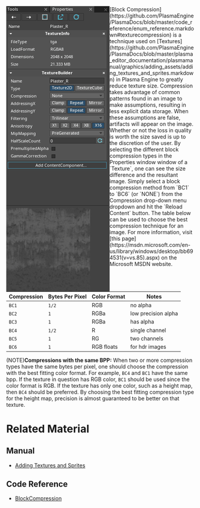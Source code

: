 <img align="left"  src="https://raw.githubusercontent.com/PlasmaEngine/PlasmaDocs/master/media/Compression.gif">
[Block Compression](https://github.com/PlasmaEngine/PlasmaDocs/blob/master/code_reference/enum_reference.markdown#texturecompression) is a technique used on [Textures](https://github.com/PlasmaEngine/PlasmaDocs/blob/master/plasma_editor_documentation/plasmamanual/graphics/adding_assets/adding_textures_and_sprites.markdown) in Plasma Engine to greatly reduce texture size.  Compression takes advantage of common patterns found in an image to make assumptions, resulting in less explicit data storage.  When these assumptions are false, artifacts will appear on the image.  Whether or not the loss in quality is worth the size saved is up to the discretion of the user.  By selecting the different block compression types in the Properties window window of a `Texture`, one can see the size difference and the resultant image.  Simply select a block compression method from `BC1` to `BC6` (or `NONE`) from the Compression drop-down menu dropdown and hit the `Reload Content` button.  The table below can be used to choose the best compression technique for an image.  For more information, visit [this page](https://msdn.microsoft.com/en-us/library/windows/desktop/bb694531(v=vs.85).aspx) on the Microsoft MSDN website.

<div style="page-break-after: always;"></div>

| Compression | Bytes Per Pixel | Color Format | Notes |
| -- | -- | -- | -- |
| `BC1` | `1/2` | RGB | no alpha |
| `BC2` | `1` | RGBa | low precision alpha |
| `BC3` | `1` | RGBa | has alpha |
| `BC4` | `1/2` | R | single channel |
| `BC5` | `1` | RG | two channels |
| `BC6` | `1` | RGB floats | for hdr images |

(NOTE)**Compressions with the same BPP:** When two or more compression types have the same bytes per pixel, one should choose the compression with the best fitting color format.  For example, `BC4` and `BC1` have the same bpp.  If the texture in question has RGB color, `BC1` should be used since the color format is RGB.  If the texture has only one color, such as a height map, then `BC4` should be preferred.  By choosing the best fitting compression type for the height map, precision is almost guaranteed to be better on that texture.

 # Related Material

 ## Manual
- [Adding Textures and Sprites](https://github.com/PlasmaEngine/PlasmaDocs/blob/master/plasma_editor_documentation/plasmamanual/graphics/adding_assets/adding_textures_and_sprites.markdown)

 ## Code Reference
- [BlockCompression](https://github.com/PlasmaEngine/PlasmaDocs/blob/master/code_reference/enum_reference.markdown#texturecompression)
 

 